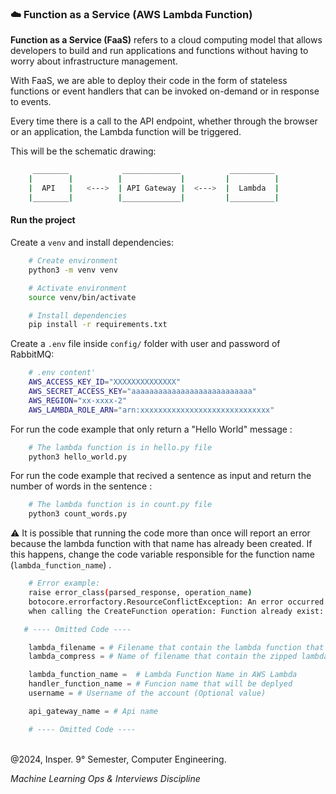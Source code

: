 ### ☁️  Function as a Service (AWS Lambda Function)

**Function as a Service (FaaS)** refers to a cloud computing model that allows developers to build and run applications and functions without having to worry about infrastructure management.

With FaaS, we are able to deploy their code in the form of stateless functions or event handlers that can be invoked on-demand or in response to events.

Every time there is a call to the API endpoint, whether through the browser or an application, the Lambda function will be triggered.

This will be the schematic drawing:

```bash
     ________            _____________           __________
    |        |          |             |         |          |
    |  API   |   <--->  | API Gateway |  <--->  |  Lambda  |
    |________|          |_____________|         |__________|
```

#### Run the project

Create a `venv` and install dependencies:

```bash
    # Create environment
    python3 -m venv venv  

    # Activate environment
    source venv/bin/activate

    # Install dependencies
    pip install -r requirements.txt
``` 

Create a `.env` file inside `config/` folder with user and password of RabbitMQ:

```bash
    # .env content'
    AWS_ACCESS_KEY_ID="XXXXXXXXXXXXXX"
    AWS_SECRET_ACCESS_KEY="aaaaaaaaaaaaaaaaaaaaaaaaaaa"
    AWS_REGION="xx-xxxx-2"
    AWS_LAMBDA_ROLE_ARN="arn:xxxxxxxxxxxxxxxxxxxxxxxxxxxxx"
``` 

For run the code example that only return a "Hello World" message : 

```bash
    # The lambda function is in hello.py file
    python3 hello_world.py
``` 

For run the code example that recived a sentence as input and return the number of words in the sentence : 

```bash
    # The lambda function is in count.py file
    python3 count_words.py
``` 

⚠️ It is possible that running the code more than once will report an error because the lambda function with that name has already been created. If this happens, change the code variable responsible for the function name (`lambda_function_name`) .

```bash
    # Error example:
    raise error_class(parsed_response, operation_name)
    botocore.errorfactory.ResourceConflictException: An error occurred (ResourceConflictException) 
    when calling the CreateFunction operation: Function already exist: say_hello3_leticiacb1
```

```python 
   # ---- Omitted Code ----

    lambda_filename = # Filename that contain the lambda function that will be deployed
    lambda_compress = # Name of filename that contain the zipped lambda function

    lambda_function_name =  # Lambda Function Name in AWS Lambda
    handler_function_name = # Funcion name that will be deplyed
    username = # Username of the account (Optional value)

    api_gateway_name = # Api name

    # ---- Omitted Code ----
``` 

<br>
@2024, Insper. 9° Semester,  Computer Engineering.
<br>

_Machine Learning Ops & Interviews Discipline_